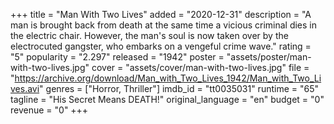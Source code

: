 +++
title = "Man With Two Lives"
added = "2020-12-31"
description = "A man is brought back from death at the same time a vicious criminal dies in the electric chair. However, the man's soul is now taken over by the electrocuted gangster, who embarks on a vengeful crime wave."
rating = "5"
popularity = "2.297"
released = "1942"
poster = "assets/poster/man-with-two-lives.jpg"
cover = "assets/cover/man-with-two-lives.jpg"
file = "https://archive.org/download/Man_with_Two_Lives_1942/Man_with_Two_Lives.avi"
genres = ["Horror, Thriller"]
imdb_id = "tt0035031"
runtime = "65"
tagline = "His Secret Means DEATH!"
original_language = "en"
budget = "0"
revenue = "0"
+++